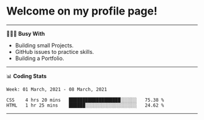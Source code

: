 # Welcome on my profile page!
<!-- print(("dralla"[::-1]+"s").capitalize()) -->

---
👨🏻‍💻 **Busy With**
* Building small Projects.
* GitHub issues to practice skills.
* Building a Portfolio.

---
📊 **Coding Stats**
<!--START_SECTION:waka-->
```text
Week: 01 March, 2021 - 08 March, 2021

CSS    4 hrs 20 mins   ███████████████████░░░░░░   75.38 % 
HTML   1 hr 25 mins    ██████░░░░░░░░░░░░░░░░░░░   24.62 % 
```
<!--END_SECTION:waka-->

---
